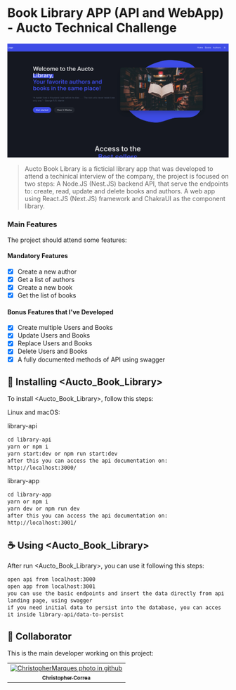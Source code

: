 # Book Library APP (API and WebApp) - Aucto Technical Challenge

<img src="readme-assets/print.png" alt="Library Web App">

> Aucto Book Library is a ficticial library app that was developed to attend a techinical interview of the company, the project is focused on two steps:
> A Node.JS (Nest.JS) backend API, that serve the endpoints to: create, read, update and delete books and authors.
> A web app using React.JS (Next.JS) framework and ChakraUI as the component library.

### Main Features

The project should attend some features:

#### Mandatory Features

- [x] Create a new author
- [x] Get a list of authors
- [x] Create a new book
- [x] Get the list of books

#### Bonus Features that I've Developed

- [x] Create multiple Users and Books
- [x] Update Users and Books
- [x] Replace Users and Books
- [x] Delete Users and Books
- [x] A fully documented methods of API using swagger

## 🚀 Installing <Aucto_Book_Library>

To install <Aucto_Book_Library>, follow this steps:

Linux and macOS:

library-api

```
cd library-api
yarn or npm i
yarn start:dev or npm run start:dev
after this you can access the api documentation on: http://localhost:3000/
```

library-app

```
cd library-app
yarn or npm i
yarn dev or npm run dev
after this you can access the api documentation on: http://localhost:3001/
```

## ☕ Using <Aucto_Book_Library>

After run <Aucto_Book_Library>, you can use it following this steps:

```
open api from localhost:3000
open app from localhost:3001
you can use the basic endpoints and insert the data directly from api landing page, using swagger
if you need initial data to persist into the database, you can acces it inside library-api/data-to-persist
```

## 🤝 Collaborator

This is the main developer working on this project:

<table>
  <tr>
    <td align="center">
      <a href="#">
        <img src="https://avatars.githubusercontent.com/u/40878232?s=400&u=386c5bdc0d1155e42c840d8caee4d48c046ed484&v=4" width="100px;" alt="ChristopherMarques photo in github"/><br>
        <sub>
          <b>Christopher Correa</b>
        </sub>
      </a>
    </td>
  </tr>
</table>
